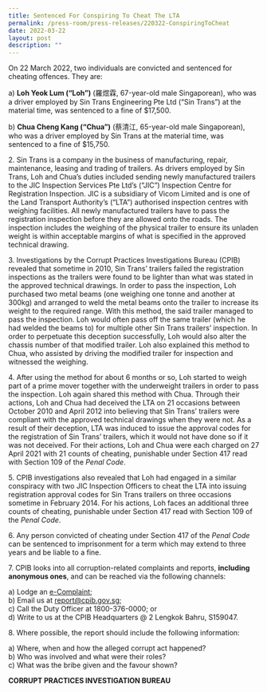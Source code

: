 ```yaml
---
title: Sentenced For Conspiring To Cheat The LTA
permalink: /press-room/press-releases/220322-ConspiringToCheat
date: 2022-03-22
layout: post
description: ""
---
```

On 22 March 2022, two individuals are convicted and sentenced for cheating offences. They are: 

a) **Loh Yeok Lum (“Loh”)** (羅煜霖, 67-year-old male Singaporean), who was a driver employed by Sin Trans Engineering Pte Ltd (“Sin Trans”) at the material time, was sentenced to a fine of $17,500.<br>

b)	**Chua Cheng Kang (“Chua”)** (蔡清江, 65-year-old male Singaporean), who was a driver employed by Sin Trans at the material time, was sentenced to a fine of $15,750.<br>

2\.	Sin Trans is a company in the business of manufacturing, repair, maintenance, leasing and trading of trailers. As drivers employed by Sin Trans, Loh and Chua’s duties included sending newly manufactured trailers to the JIC Inspection Services Pte Ltd’s (“JIC”) Inspection Centre for Registration Inspection. JIC is a subsidiary of Vicom Limited and is one of the Land Transport Authority’s (“LTA”) authorised inspection centres with weighing facilities.  All newly manufactured trailers have to pass the registration inspection before they are allowed onto the roads. The inspection includes the weighing of the physical trailer to ensure its unladen weight is within acceptable margins of what is specified in the approved technical drawing. 

3\.	Investigations by the Corrupt Practices Investigations Bureau (CPIB) revealed that sometime in 2010, Sin Trans’ trailers failed the registration inspections as the trailers were found to be lighter than what was stated in the approved technical drawings. In order to pass the inspection, Loh purchased two metal beams (one weighing one tonne and another at 300kg) and arranged to weld the metal beams onto the trailer to increase its weight to the required range. With this method, the said trailer managed to pass the inspection. Loh would often pass off the same trailer (which he had welded the beams to) for multiple other Sin Trans trailers’ inspection. In order to perpetuate this deception successfully, Loh would also alter the chassis number of that modified trailer. Loh also explained this method to Chua, who assisted by driving the modified trailer for inspection and witnessed the weighing.  

4\.	After using the method for about 6 months or so, Loh started to weigh part of a prime mover together with the underweight trailers in order to pass the inspection. Loh again shared this method with Chua. Through their actions, Loh and Chua had deceived the LTA on 21 occasions between October 2010 and April 2012 into believing that Sin Trans’ trailers were compliant with the approved technical drawings when they were not. As a result of their deception, LTA was induced to issue the approval codes for the registration of Sin Trans’ trailers, which it would not have done so if it was not deceived. For their actions, Loh and Chua were each charged on 27 April 2021 with 21 counts of cheating, punishable under Section 417 read with Section 109 of the *Penal Code*.

5\.	CPIB investigations also revealed that Loh had engaged in a similar conspiracy with two JIC Inspection Officers to cheat the LTA into issuing registration approval codes for Sin Trans trailers on three occasions sometime in February 2014. For his actions, Loh faces an additional three counts of cheating, punishable under Section 417 read with Section 109 of the *Penal Code*. 

6\.	 Any person convicted of cheating under Section 417 of the *Penal Code* can be sentenced to imprisonment for a term which may extend to three years and be liable to a fine.

7\.        CPIB looks into all corruption-related complaints and reports, **including anonymous ones**, and can be reached via the following channels:

a) Lodge an [e-Complaint](/e-services/e-complaint-for-corrupt-conduct);<br>
b) Email us at <a href="mailto:report@cpib.gov.sg" class="spamspan">report@cpib.gov.sg</a>;<br>
c) Call the Duty Officer at 1800-376-0000; or<br>
d) Write to us at the CPIB Headquarters @ 2 Lengkok Bahru, S159047.

8\.	Where possible, the report should include the following information:

a) Where, when and how the alleged corrupt act happened?<br>
b) Who was involved and what were their roles?<br>
c) What was the bribe given and the favour shown?

**CORRUPT PRACTICES INVESTIGATION BUREAU**